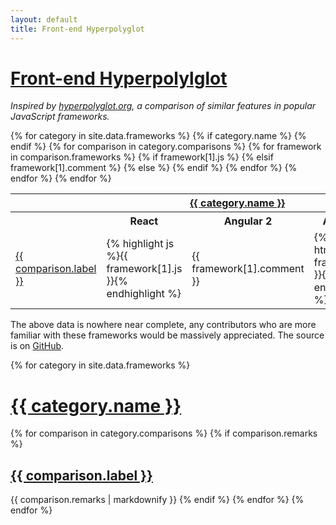 ```yaml
---
layout: default
title: Front-end Hyperpolyglot
---
```


# [Front-end Hyperpolylglot](http://jeffcarp.github.io/frontend-hyperpolyglot/)

_Inspired by [hyperpolyglot.org](http://hyperpolyglot.org/), a comparison of similar features in popular JavaScript frameworks._

<table class="wiki-content-table">
  {% for category in site.data.frameworks %}
    {% if category.name %}
    <tr>
      <th colspan="6" id="{{ category.name | slugify }}"><a href="#{{ category.name | slugify }}-note">{{ category.name }}</a></th>
    </tr>
    {% endif %}
    <tr>
      <th></th>
      <th>React</th>
      <th>Angular 2</th>
      <th>Angular 1</th>
      <th>Polymer</th>
      <th>Vue</th>
    </tr>
    {% for comparison in category.comparisons %}
      <tr>
        <td id="{{ comparison.label | slugify }}"><a href="#{{ comparison.label | slugify }}-note">{{ comparison.label }}</a></td>
        {% for framework in comparison.frameworks %}
          {% if framework[1].js %}
            <td>{% highlight js %}{{ framework[1].js }}{% endhighlight %}</td>
          {% elsif framework[1].comment %}
            <td class="faded">{{ framework[1].comment }}</td>
          {% else %}
            <td>{% highlight html %}{{ framework[1] }}{% endhighlight %}</td>
          {% endif %}
        {% endfor %}
      </tr>
    {% endfor %}
  {% endfor %}
</table>

<div id="remarks">

<p>The above data is nowhere near complete, any contributors who are more familiar with these frameworks would be massively appreciated. The source is on <a href="https://github.com/jeffcarp/frontend-hyperpolyglot">GitHub</a>.</p>

{% for category in site.data.frameworks %}
  <h1 id="{{ category.name | slugify }}-note"><a href="#{{ category.name | slugify }}">{{ category.name }}</a></h1>
  {% for comparison in category.comparisons %}
  {% if comparison.remarks %}
  <h2 id="{{ comparison.label | slugify }}-note"><a href="#{{ comparison.label | slugify }}">{{ comparison.label }}</a></h2>
  {{ comparison.remarks | markdownify }}
  {% endif %}
  {% endfor %}
{% endfor %}
</div>
